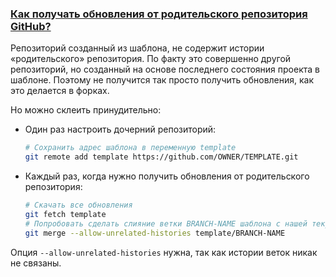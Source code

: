 ### [Как получать обновления от родительского репозитория GitHub?](https://qna.habr.com/q/1321404)

Репозиторий созданный из шаблона, не содержит истории «родительского» репозитория. По факту это совершенно другой репозиторий, но созданный на основе последнего состояния проекта в шаблоне. Поэтому не получится так просто получить обновления, как это делается в форках.

Но можно склеить принудительно:

- Один раз настроить дочерний репозиторий:
  ```bash
  # Сохранить адрес шаблона в переменную template 
  git remote add template https://github.com/OWNER/TEMPLATE.git
  ```
- Каждый раз, когда нужно получить обновления от родительского репозитория:

  ```bash
  # Скачать все обновления
  git fetch template
  # Попробовать сделать слияние ветки BRANCH-NAME шаблона с нашей текущей веткой
  git merge --allow-unrelated-histories template/BRANCH-NAME
  ```

Опция `--allow-unrelated-histories` нужна, так как истории веток никак не связаны. 

